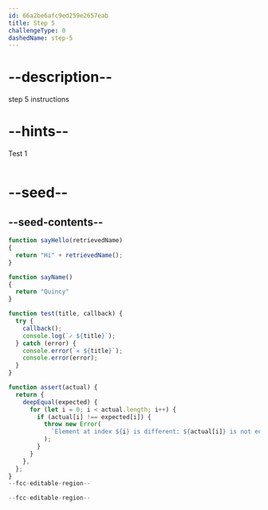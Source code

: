```yaml
---
id: 66a2be6afc9ed259e2657eab
title: Step 5
challengeType: 0
dashedName: step-5
---
```


# --description--

step 5 instructions

# --hints--

Test 1

```js

```

# --seed--

## --seed-contents--

```js
function sayHello(retrievedName)
{
  return "Hi" + retrievedName(); 
}

function sayName()
{
  return "Quincy" 
}

function test(title, callback) {
  try {
    callback();
    console.log(`✓ ${title}`);
  } catch (error) {
    console.error(`✕ ${title}`);
    console.error(error);
  }
}

function assert(actual) {
  return {
    deepEqual(expected) {
      for (let i = 0; i < actual.length; i++) {
        if (actual[i] !== expected[i]) {
          throw new Error(
            `Element at index ${i} is different: ${actual[i]} is not equal to ${expected[i]}`
          );
        }
      }
    },
  };
}
--fcc-editable-region--

--fcc-editable-region--
```
